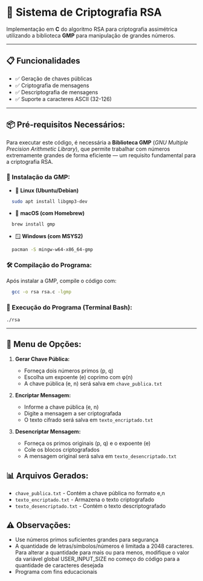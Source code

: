 # 🔐 Sistema de Criptografia RSA

Implementação em **C** do algoritmo RSA para criptografia assimétrica utilizando a biblioteca **GMP** para manipulação de grandes números.

---

## 📋 Funcionalidades
- ✅ Geração de chaves públicas  
- ✅ Criptografia de mensagens  
- ✅ Descriptografia de mensagens  
- ✅ Suporte a caracteres ASCII (32-126)  

---

## 📦 Pré-requisitos Necessários:
Para executar este código, é necessária a **Biblioteca GMP** (*GNU Multiple Precision Arithmetic Library*), que permite trabalhar com números extremamente grandes de forma eficiente — um requisito fundamental para a criptografia RSA.

### 🔧 Instalação da GMP:
- 🐧 **Linux (Ubuntu/Debian)**  
```bash
  sudo apt install libgmp3-dev
```
- 🍎 **macOS (com Homebrew)**
```bash
  brew install gmp
```
- 🪟 **Windows (com MSYS2)**
```bash
  pacman -S mingw-w64-x86_64-gmp
```

### 🛠️ Compilação do Programa:
Após instalar a GMP, compile o código com:
```bash
  gcc -o rsa rsa.c -lgmp
```

### 🚀 Execução do Programa (Terminal Bash):
```bash
./rsa
```

---

## 📜 Menu de Opções:
1. **Gerar Chave Pública:**
   - Forneça dois números primos (p, q)
   - Escolha um expoente (e) coprimo com φ(n)
   - A chave pública (e, n) será salva em `chave_publica.txt`

2. **Encriptar Mensagem:**
   - Informe a chave pública (e, n)
   - Digite a mensagem a ser criptografada
   - O texto cifrado será salva em `texto_encriptado.txt`

3. **Desencriptar Mensagem:**
   - Forneça os primos originais (p, q) e o expoente (e)
   - Cole os blocos criptografados
   - A mensagem original será salva em `texto_desencriptado.txt`

## 📊 Arquivos Gerados:
   - `chave_publica.txt` - Contém a chave pública no formato e,n
   - `texto_encriptado.txt` - Armazena o texto criptografado
   - `texto_desencriptado.txt` - Contém o texto descriptografado

## ⚠️ Observações:
- Use números primos suficientes grandes para segurança
- A quantidade de letras/símbolos/números é limitada a 2048 caracteres. Para alterar a quantidade para mais ou para menos, modifique o valor da variável global USER_INPUT_SIZE no começo do código para a quantidade de caracteres desejada
- Programa com fins educacionais
